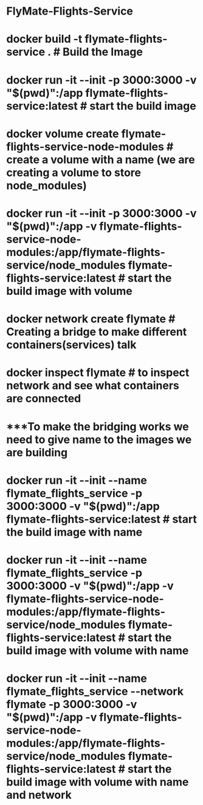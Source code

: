 # FlyMate-Flights-Service 

# docker build -t flymate-flights-service .                                             # Build the Image
# docker run -it --init -p 3000:3000 -v "$(pwd)":/app flymate-flights-service:latest    # start the build image

# docker volume create flymate-flights-service-node-modules                             # create a volume with a name (we are creating a volume to store node_modules)
# docker run -it --init -p 3000:3000 -v "$(pwd)":/app -v flymate-flights-service-node-modules:/app/flymate-flights-service/node_modules flymate-flights-service:latest                                                          # start the build image with volume
# docker network create flymate                                                         # Creating a bridge to make different containers(services) talk
# docker inspect flymate           # to inspect network and see what containers are connected

# ***To make the bridging works we need to give name to the images we are building 
# docker run -it --init --name flymate_flights_service -p 3000:3000 -v "$(pwd)":/app flymate-flights-service:latest    # start the build image with name
# docker run -it --init --name flymate_flights_service -p 3000:3000 -v "$(pwd)":/app -v flymate-flights-service-node-modules:/app/flymate-flights-service/node_modules flymate-flights-service:latest                                                # start the build image with volume with name

# docker run -it --init --name flymate_flights_service --network flymate -p 3000:3000 -v "$(pwd)":/app -v flymate-flights-service-node-modules:/app/flymate-flights-service/node_modules flymate-flights-service:latest                                                # start the build image with volume with name and network